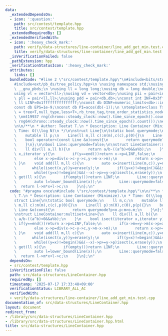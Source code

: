 ```yaml
---
data:
  _extendedDependsOn:
  - icon: ':question:'
    path: src/contest/template.hpp
    title: src/contest/template.hpp
  _extendedRequiredBy: []
  _extendedVerifiedWith:
  - icon: ':heavy_check_mark:'
    path: verify/data-structures/line-container/line_add_get_min.test.cpp
    title: verify/data-structures/line-container/line_add_get_min.test.cpp
  _isVerificationFailed: false
  _pathExtension: hpp
  _verificationStatusIcon: ':heavy_check_mark:'
  attributes:
    links: []
  bundledCode: "#line 2 \"src/contest/template.hpp\"\n#include<bits/stdc++.h>\n#include<ext/pb_ds/assoc_container.hpp>\n\
    #include<ext/pb_ds/tree_policy.hpp>\n \nusing namespace std;\nusing namespace\
    \ __gnu_pbds;\n \nusing ll = long long;\nusing db = long double;\nusing vi = vector<int>;\n\
    using vl = vector<ll>;\nusing vd = vector<db>;\nusing pii = pair<int,int>;\nusing\
    \ pll = pair<ll,ll>;\nusing pdd = pair<db,db>;\nconst int INF=0x3fffffff;\nconst\
    \ ll LINF=0x1fffffffffffffff;\nconst db DINF=numeric_limits<db>::infinity();\n\
    const db EPS=1e-9;\nconst db PI=acos(db(-1));\n \ntemplate<class T>\nusing ordered_set\
    \ = tree<T,null_type,less<T>,rb_tree_tag,tree_order_statistics_node_update>;\n\
    \ \nmt19937 rng(chrono::steady_clock::now().time_since_epoch().count());\nmt19937_64\
    \ rng64(chrono::steady_clock::now().time_since_epoch().count());\n#line 3 \"src/data-structures/LineContainer.hpp\"\
    \n\n/**\n * Author: Teetat T.\n * Description: Line Container (Minimize).\n *\
    \ Time: O(\\log N)\n */\n\nstruct Line{\n\tstatic bool querymode;\n    ll m,c;\n\
    \    mutable ll p;\n    Line(ll m,ll c):m(m),c(c),p(0){}\n    Line(ll p):m(0),c(0),p(p){}\n\
    \    bool operator<(const Line &o)const{\n        return querymode?p<o.p:m>o.m;\n\
    \    }\n};\n\nbool Line::querymode=false;\n\nstruct LineContainer:multiset<Line>{\n\
    \    ll div(ll a,ll b){\n        return a/b-((a^b)<0&&a%b);\n    }\n    bool isect(iterator\
    \ x,iterator y){\n        if(y==end())return x->p=LINF,false;\n        if(x->m==y->m)x->p=x->c<=y->c?LINF:-LINF;\n\
    \        else x->p=div(x->c-y->c,y->m-x->m);\n        return x->p>=y->p;\n   \
    \ }\n    void add(ll m,ll c){\n        auto x=insert(Line(m,c)),y=next(x);\n \
    \       while(isect(x,y))y=erase(y);\n        if((y=x)!=begin()&&isect(--x,y))isect(x,erase(y));\n\
    \        while((y=x)!=begin()&&(--x)->p>=y->p)isect(x,erase(y));\n    }\n    ll\
    \ get(ll x){\n        if(empty())return LINF;\n        Line::querymode=true;\n\
    \        auto l=lower_bound(Line(x));\n        Line::querymode=false;\n      \
    \  return l->m*x+l->c;\n    }\n};\n"
  code: "#pragma once\n#include \"src/contest/template.hpp\"\n\n/**\n * Author: Teetat\
    \ T.\n * Description: Line Container (Minimize).\n * Time: O(\\log N)\n */\n\n\
    struct Line{\n\tstatic bool querymode;\n    ll m,c;\n    mutable ll p;\n    Line(ll\
    \ m,ll c):m(m),c(c),p(0){}\n    Line(ll p):m(0),c(0),p(p){}\n    bool operator<(const\
    \ Line &o)const{\n        return querymode?p<o.p:m>o.m;\n    }\n};\n\nbool Line::querymode=false;\n\
    \nstruct LineContainer:multiset<Line>{\n    ll div(ll a,ll b){\n        return\
    \ a/b-((a^b)<0&&a%b);\n    }\n    bool isect(iterator x,iterator y){\n       \
    \ if(y==end())return x->p=LINF,false;\n        if(x->m==y->m)x->p=x->c<=y->c?LINF:-LINF;\n\
    \        else x->p=div(x->c-y->c,y->m-x->m);\n        return x->p>=y->p;\n   \
    \ }\n    void add(ll m,ll c){\n        auto x=insert(Line(m,c)),y=next(x);\n \
    \       while(isect(x,y))y=erase(y);\n        if((y=x)!=begin()&&isect(--x,y))isect(x,erase(y));\n\
    \        while((y=x)!=begin()&&(--x)->p>=y->p)isect(x,erase(y));\n    }\n    ll\
    \ get(ll x){\n        if(empty())return LINF;\n        Line::querymode=true;\n\
    \        auto l=lower_bound(Line(x));\n        Line::querymode=false;\n      \
    \  return l->m*x+l->c;\n    }\n};\n"
  dependsOn:
  - src/contest/template.hpp
  isVerificationFile: false
  path: src/data-structures/LineContainer.hpp
  requiredBy: []
  timestamp: '2025-07-17 17:33:48+09:00'
  verificationStatus: LIBRARY_ALL_AC
  verifiedWith:
  - verify/data-structures/line-container/line_add_get_min.test.cpp
documentation_of: src/data-structures/LineContainer.hpp
layout: document
redirect_from:
- /library/src/data-structures/LineContainer.hpp
- /library/src/data-structures/LineContainer.hpp.html
title: src/data-structures/LineContainer.hpp
---
```

